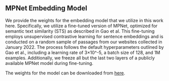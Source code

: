 ## MPNet Embedding Model
We provide the weights for the embedding model that we utilize in this work here. Specifically, we utilize a fine-tuned version of MPNet, optimized for semantic text similarity (STS) as described in Gao et al. This fine-tuning employs unsupervised contrastive learning for sentence embeddings and is conducted on a random sample of passages from our websites collected in January 2022. The process follows the default hyperparameters outlined by Gao et al., including a learning rate of 
3×10^-5, a batch size of 128, and 1M examples. Additionally, we freeze all but the last two layers of a publicly available MPNet model during fine-tuning.

The weights for the model can be downloaded from [here](https://drive.google.com/file/d/1XAkI3sVlao2LJDGWGwTA0wnVdNff0Fli/view?usp=sharing).
